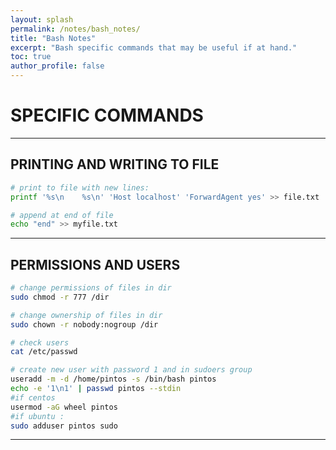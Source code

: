 ```yaml
---
layout: splash
permalink: /notes/bash_notes/
title: "Bash Notes"
excerpt: "Bash specific commands that may be useful if at hand."
toc: true
author_profile: false
---
```


# SPECIFIC COMMANDS 

---

## PRINTING AND WRITING TO FILE

```bash
# print to file with new lines:
printf '%s\n    %s\n' 'Host localhost' 'ForwardAgent yes' >> file.txt

# append at end of file
echo "end" >> myfile.txt
```
---

## PERMISSIONS AND USERS
```bash
# change permissions of files in dir
sudo chmod -r 777 /dir

# change ownership of files in dir
sudo chown -r nobody:nogroup /dir

# check users
cat /etc/passwd

# create new user with password 1 and in sudoers group
useradd -m -d /home/pintos -s /bin/bash pintos
echo -e '1\n1' | passwd pintos --stdin
#if centos
usermod -aG wheel pintos 
#if ubuntu :
sudo adduser pintos sudo
```
---